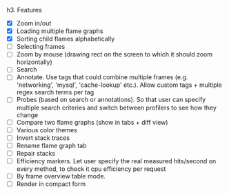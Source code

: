 h3. Features
- [x] Zoom in/out
- [x] Loading multiple flame graphs
- [x] Sorting child flames alphabetically
- [ ] Selecting frames
- [ ] Zoom by mouse (drawing rect on the screen to which it should zoom horizontally)
- [ ] Search
- [ ] Annotate. Use tags that could combine multiple frames (e.g. 'networking', 'mysql', 'cache-lookup' etc.). Allow custom tags + multiple regex search terms per tag
- [ ] Probes (based on search or annotations). So that user can specify multiple search criteries and switch between profilers to see how they change
- [ ] Compare two flame graphs (show in tabs + diff view)
- [ ] Various color themes
- [ ] Invert stack traces
- [ ] Rename flame graph tab
- [ ] Repair stacks
- [ ] Efficiency markers. Let user specify the real measured hits/second on every method, to check it cpu efficiency per request
- [ ] By frame overview table mode.
- [ ] Render in compact form